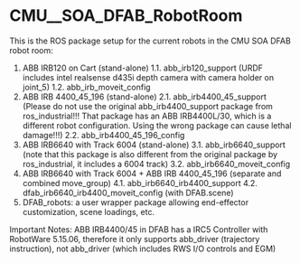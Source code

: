 # CMU__SOA_DFAB_RobotRoom
This is the ROS package setup for the current robots in the CMU SOA DFAB robot room: 
1. ABB IRB120 on Cart (stand-alone)
  1.1. abb_irb120_support (URDF includes intel realsense d435i depth camera with camera holder on joint_5)
  1.2. abb_irb_moveit_config
2. ABB IRB 4400_45_196 (stand-alone)
  2.1. abb_irb4400_45_support (Please do not use the original abb_irb4400_support package from ros_industrial!!! That package has an ABB IRB4400L/30, which is a different robot configuration. Using the wrong package can cause lethal damage!!!)
  2.2. abb_irb4400_45_196_config
3. ABB IRB6640 with Track 6004 (stand-alone)
  3.1. abb_irb6640_support (note that this package is also different from the original package by ros_industrial, it includes a 6004 track)
  3.2. abb_irb6640_moveit_config
4. ABB IRB6640 with Track 6004 + ABB IRB 4400_45_196 (separate and combined move_group)
  4.1.  abb_irb6640_irb4400_support
  4.2.  dfab_irb6640_irb4400_moveit_config (with DFAB.scene)
5. DFAB_robots: a user wrapper package allowing end-effector customization, scene loadings, etc.

Important Notes: ABB IRB4400/45 in DFAB has a IRC5 Controller with RobotWare 5.15.06, therefore it only supports abb_driver (trajectory instruction), not abb_driver (which includes RWS I/O controls and EGM)
